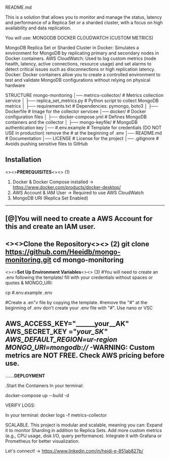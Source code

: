 README.md

This is a solution that allows you to monitor and manage the status, latency and performance of a Replica Set or a sharded cluster, with a focus on high availability and data replication. 

You will use:
 MONGODB
 DOCKER
 CLOUDWATCH (CUSTOM METRICS)

 
MongoDB Replica Set or Sharded Cluster in Docker: Simulates a environment for MongoDB by replicating primary and secondary nodes in Docker containers.
AWS CloudWatch: Used to log custom metrics (node ​​health, latency, active connections, resource usage) and set alarms to detect critical issues such as disconnections or high replication latency.
Docker: Docker containers allow you to create a controlled environment to test and validate MongoDB configurations without relying on physical hardware

STRUCTURE
mongo-monitoring
│──  metrics-collector/      # Metrics collection service
│   ├──  replica_set_metrics.py  # Python script to collect MongoDB metrics
│   ├──  requirements.txt     # Dependencies: pymongo, boto3
│   ├── Dockerfile           # Image for the collector servicee
│──  docker/                  # Docker configuration files
│   ├──  docker-compose.yml   # Defines MongoDB containers and the collector
│   ├──  mongo-keyfile/       # MongoDB authentication key
│──  #.env.example            # Template for credentials (DO NOT USE in production) remove the # at the beginning of .env
│── README.md                # Documentation
│──  LICENSE                  # License for the project
│──  .gitignore               # Avoids pushing sensitive files to GitHub


**Installation**
-----------------------------------------------------------------------------------------------------------------------------------
<><>**PREREQUISITES**<><> (1)
1.  Docker & Docker Compose installed → https://www.docker.com/products/docker-desktop/
2.  AWS Account & IAM User → Required to use AWS CloudWatch
2.  MongoDB URI (Replica Set Enabled)

-----------------------------------------------------------------------------------------------------------------------------------
[@]You will need to create a AWS Account for this and create an IAM user.
-----------------------------------------------------------------------------------------------------------------------------------
<><>**Clone the Repository**<><> (2)
git clone https://github.com/Heeidb/mongo-monitoring.git
cd mongo-monitoring
-----------------------------------------------------------------------------------------------------------------------------------
<><>**Set Up Environment Variables**<><> (3) 
#You will need to create an .env following the template/ fill with your credentials  without spaces or quotes & MONGO_URI:


cp #.env.example .env

#Create a .en"v file by copying the template.
#remove the "#" at the beginning of .env don't create your .env  file with "#".  Use nano or VSC 


AWS_ACCESS_KEY="________your__AK"
AWS_SECRET_KEY ="_________your_SK" 
AWS_DEFAULT_REGION=ur-region
MONGO_URI=mongodb://___________
 -WARNING: Custom metrics are NOT FREE. Check AWS pricing before use.
 -----------------------------------------------------------------------------------------------------------------------------------
.......**DEPLOYMENT**

.Start the Containers
In your terminal:

docker-compose up --build -d


VERIFY LOGS:

In your terminal:
docker logs -f metrics-collector




SCALABLE.
This project is modular and scalable, meaning you can: Expand it to monitor Sharding in addition to Replica Sets.
Add more custom metrics (e.g., CPU usage, disk I/O, query performance).
Integrate it with Grafana or Prometheus for better visualization.


Let's connect! → https://www.linkedin.com/in/heidi-e-851ab827b/



